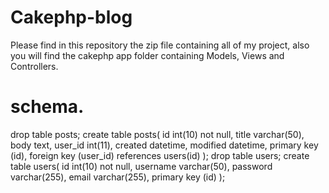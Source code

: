 # Cakephp-blog
Please find in this repository the zip file containing all of my project, also you will find the cakephp app folder containing Models, Views and Controllers.

# schema.
drop table posts;
create table posts(
  id int(10) not null,
  title varchar(50),
  body text,
  user_id int(11),
  created datetime,
  modified datetime,
  primary key (id),
  foreign key (user_id) references users(id)
);
drop table users;
create table users(
  id int(10) not null,
  username varchar(50),
  password varchar(255),
  email varchar(255),
  primary key (id)
);
